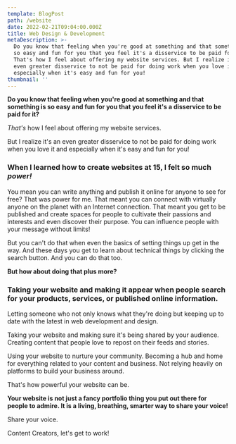 ```yaml
---
template: BlogPost
path: /website
date: 2022-02-21T09:04:00.000Z
title: Web Design & Development
metaDescription: >-
  Do you know that feeling when you're good at something and that something is
  so easy and fun for you that you feel it's a disservice to be paid for it?
  That's how I feel about offering my website services. But I realize it's an
  even greater disservice to not be paid for doing work when you love it and
  especially when it's easy and fun for you!
thumbnail: ''
---
```

**Do you know that feeling when you're good at something and that something is so easy and fun for you that you feel it's a disservice to be paid for it?**

*That's* how I feel about offering my website services.

But I realize it's an even greater disservice to not be paid for doing work when you love it and especially when it's easy and fun for you!

### When I learned how to create websites at 15, I felt so much *power!*

You mean you can write anything and publish it online for anyone to see for free? That was power for me. That meant you can connect with virtually anyone on the planet with an Internet connection. That meant you get to be published and create spaces for people to cultivate their passions and interests and even discover their purpose. You can influence people with your message without limits!

But you can't do that when even the basics of setting things up get in the way. And these days you get to learn about technical things by clicking the search button. And you can do that too.

**But how about doing that plus more?**

### Taking your website and making it appear when people search for your products, services, or published online information.

Letting someone who not only knows what they're doing but keeping up to date with the latest in web development and design. 

Taking your website and making sure it's being shared by your audience. Creating content that people love to repost on their feeds and stories.

Using your website to nurture your community. Becoming a hub and home for everything related to your content and business. Not relying heavily on platforms to build your business around. 

That's how powerful your website can be.

**Your website is not just a fancy portfolio thing you put out there for people to admire. It is a living, breathing, smarter way to share your voice!**

Share your voice.

Content Creators, let's get to work!
